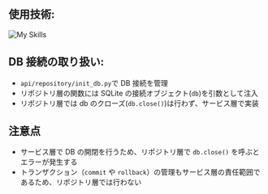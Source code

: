## 使用技術:

![My Skills](https://skillicons.dev/icons?i=sqlite)

## DB 接続の取り扱い:

- `api/repository/init_db.py`で DB 接続を管理
- リポジトリ層の関数には SQLite の接続オブジェクト(`db`)を引数として注入
- リポジトリ層では db のクローズ(`db.close()`)は行わず、サービス層で実装

## 注意点

- サービス層で DB の開閉を行うため、リポジトリ層で `db.close()` を呼ぶとエラーが発生する
- トランザクション（`commit` や `rollback`）の管理もサービス層の責任範囲であるため、リポジトリ層では行わない
